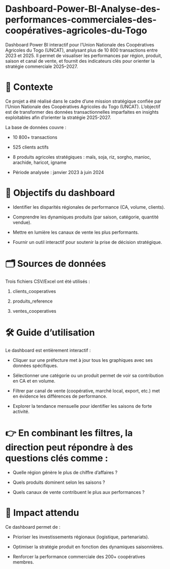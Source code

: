 # Dashboard-Power-BI-Analyse-des-performances-commerciales-des-coopératives-agricoles-du-Togo
Dashboard Power BI interactif pour l’Union Nationale des Coopératives Agricoles du Togo (UNCAT), analysant plus de 10 800 transactions entre 2023 et 2025. Il permet de visualiser les performances par région, produit, saison et canal de vente, et fournit des indicateurs clés pour orienter la stratégie commerciale 2025–2027.

# 📌 Contexte

Ce projet a été réalisé dans le cadre d’une mission stratégique confiée par l’Union Nationale des Coopératives Agricoles du Togo (UNCAT).
L’objectif est de transformer des données transactionnelles imparfaites en insights exploitables afin d’orienter la stratégie 2025-2027.

La base de données couvre :

- 10 800+ transactions

- 525 clients actifs

- 8 produits agricoles stratégiques : maïs, soja, riz, sorgho, manioc, arachide, haricot, igname

- Période analysée : janvier 2023 à juin 2024

# 🎯 Objectifs du dashboard

- Identifier les disparités régionales de performance (CA, volume, clients).

- Comprendre les dynamiques produits (par saison, catégorie, quantité vendue).

- Mettre en lumière les canaux de vente les plus performants.

- Fournir un outil interactif pour soutenir la prise de décision stratégique.

# 🗂️ Sources de données

Trois fichiers CSV/Excel ont été utilisés :

1.  clients_cooperatives 

2. produits_reference 

3. ventes_cooperatives

# 🛠️ Guide d’utilisation

Le dashboard est entièrement interactif :

- Cliquer sur une préfecture met à jour tous les graphiques avec ses données spécifiques.

- Sélectionner une catégorie ou un produit permet de voir sa contribution en CA et en volume.

- Filtrer par canal de vente (coopérative, marché local, export, etc.) met en évidence les différences de performance.

- Explorer la tendance mensuelle pour identifier les saisons de forte activité.

# 👉 En combinant les filtres, la direction peut répondre à des questions clés comme :

- Quelle région génère le plus de chiffre d’affaires ?

- Quels produits dominent selon les saisons ?

- Quels canaux de vente contribuent le plus aux performances ?

# 🚀 Impact attendu

Ce dashboard permet de :

- Prioriser les investissements régionaux (logistique, partenariats).

- Optimiser la stratégie produit en fonction des dynamiques saisonnières.

- Renforcer la performance commerciale des 200+ coopératives membres.

